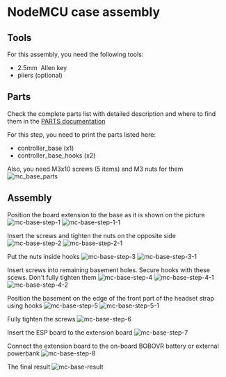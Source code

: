 # NodeMCU case assembly

## Tools
For this assembly, you need the following tools:
- 2.5mm  Allen key
- pliers (optional)

## Parts
Check the complete parts list with detailed description and where to find them in the [PARTS documentation](docs/PARTS.md)  

For this step, you need to print the parts listed here:
- controller_base (x1)
- controller_base_hooks (x2)

Also, you need M3x10 screws (5 items) and M3 nuts for them 
![mc_base_parts](https://github.com/user-attachments/assets/84b2b7b8-d76b-439c-9e01-2ea7dcf7a41e)

## Assembly
Position the board extension to the base as it is shown on the picture
![mc-base-step-1](https://github.com/user-attachments/assets/42693df6-f7fc-420c-a74d-81cdf7a5d9e6)
![mc-base-step-1-1](https://github.com/user-attachments/assets/0335bf30-41f5-48d3-85a6-528c8432e94f)


Insert the screws and tighten the nuts on the opposite side
![mc-base-step-2](https://github.com/user-attachments/assets/f1a5e979-8e2f-4c08-82fc-34b6ebad6119)
![mc-base-step-2-1](https://github.com/user-attachments/assets/a50d875f-2b56-4529-9e70-2a61c5c629c6)


Put the nuts inside hooks
![mc-base-step-3](https://github.com/user-attachments/assets/944d5cf9-bb50-455e-9f74-5307202f3a42)
![mc-base-step-3-1](https://github.com/user-attachments/assets/276adc49-a85e-4908-9994-5dd67b629475)


Insert screws into remaining basement holes. Secure hooks with these scews. Don't fully tighten them
![mc-base-step-4](https://github.com/user-attachments/assets/eee1269a-8a89-4ec3-8ab9-54913cf8429b)
![mc-base-step-4-1](https://github.com/user-attachments/assets/102df88c-05ed-4a20-a189-acd405553fb5)
![mc-base-step-4-2](https://github.com/user-attachments/assets/84ff77ab-8b44-4bfe-9d41-87c071c104d6)


Position the basement on the edge of the front part of the headset strap using hooks
![mc-base-step-5](https://github.com/user-attachments/assets/52d5484a-78d5-4c4b-913e-84576d242fce)
![mc-base-step-5-1](https://github.com/user-attachments/assets/a44a106c-cd74-4b30-ac53-c8e17ceadf14)


Fully tighten the screws
![mc-base-step-6](https://github.com/user-attachments/assets/676756b2-3b30-4f82-9a6a-54d4e4289ce3)


Insert the ESP board to the extension board
![mc-base-step-7](https://github.com/user-attachments/assets/c93f4b5b-2dc8-4aab-9ad8-162a820988f0)


Connect the extension board to the on-board BOBOVR battery or external powerbank
![mc-base-step-8](https://github.com/user-attachments/assets/43f5f29c-b35e-4e41-b5d7-0bf1741e86ed)


The final result
![mc-base-result](https://github.com/user-attachments/assets/1cb44743-6c13-4dc7-8fb2-3e7514bc48cc)
